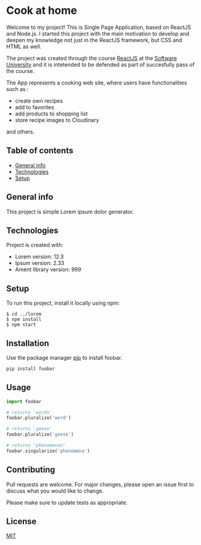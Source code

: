 # Cook at home 

Welcome to my project! This is Single Page Application, based on ReactJS and Node.js. 
I started this project with the main motivation to develop and deepen my knowledge not just in the ReactJS framework, but CSS and HTML as well.

The project was created through the course [ReactJS](https://softuni.bg/trainings/3973/reactjs-february-2023) at the [Software University]() and it is intetended to be defended as part of succesfully pass of the course. 

The App represents a cooking web site, where users have functionalities such as :
  - create own recipes
  - add to favorites
  - add products to shopping list
  - store recipe images to Cloudinary
  
and others.

## Table of contents
* [General info](#general-info)
* [Technologies](#technologies)
* [Setup](#setup)

## General info
This project is simple Lorem ipsum dolor generator.
	
## Technologies
Project is created with:
* Lorem version: 12.3
* Ipsum version: 2.33
* Ament library version: 999
	
## Setup
To run this project, install it locally using npm:

```
$ cd ../lorem
$ npm install
$ npm start
```


## Installation

Use the package manager [pip](https://pip.pypa.io/en/stable/) to install foobar.

```bash
pip install foobar
```

## Usage

```python
import foobar

# returns 'words'
foobar.pluralize('word')

# returns 'geese'
foobar.pluralize('goose')

# returns 'phenomenon'
foobar.singularize('phenomena')
```

## Contributing

Pull requests are welcome. For major changes, please open an issue first
to discuss what you would like to change.

Please make sure to update tests as appropriate.

## License

[MIT](https://choosealicense.com/licenses/mit/)
